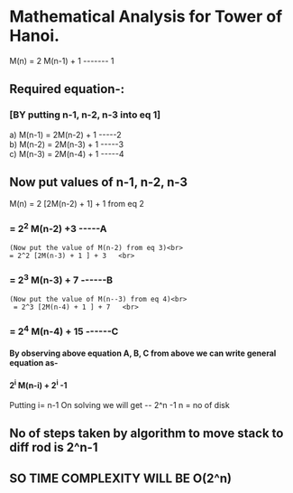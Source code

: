 # Mathematical Analysis for Tower of Hanoi.

 M(n) = 2 M(n-1) + 1     ------- 1 

## Required equation-:<br>
### [BY putting n-1, n-2, n-3 into eq 1]  <br>
  a) M(n-1) = 2M(n-2) + 1        -----2 <br>
  b) M(n-2) = 2M(n-3) + 1        -----3  <br>
  c) M(n-3) = 2M(n-4) + 1        -----4 <br>
 
## Now put values of n-1, n-2, n-3
M(n) = 2 [2M(n-2) + 1] + 1     from eq 2 <br>
   ### = 2<sup>2</sup> M(n-2) +3    -----A  <br> 
    (Now put the value of M(n-2) from eq 3)<br>
    = 2^2 [2M(n-3) + 1 ] + 3   <br>
   ### = 2<sup>3</sup> M(n-3) + 7   ------B  <br> 
    (Now put the value of M(n--3) from eq 4)<br>
     = 2^3 [2M(n-4) + 1 ] + 7   <br>
   ### = 2<sup>4</sup> M(n-4) + 15  ------C <br> 
    
 #### By observing above equation A, B, C from above we can write general equation as-
 #### 2<sup>i</sup> M(n-i) + 2<sup>i</sup> -1
 
 Putting i= n-1
On solving we will get -- 2^n -1  n = no of disk 

## No of steps taken by algorithm to move stack to diff rod is 2^n-1
## SO TIME COMPLEXITY WILL BE O(2^n)
 

